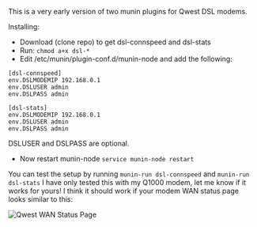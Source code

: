 This is a very early version of two munin plugins for Qwest DSL modems.

Installing:

* Download (clone repo) to get dsl-connspeed and dsl-stats
* Run: `chmod a+x dsl-*`
* Edit /etc/munin/plugin-conf.d/munin-node and add the following:
```
[dsl-connspeed]
env.DSLMODEMIP 192.168.0.1
env.DSLUSER admin
env.DSLPASS admin

[dsl-stats]
env.DSLMODEMIP 192.168.0.1
env.DSLUSER admin
env.DSLPASS admin
```
DSLUSER and DSLPASS are optional.

* Now restart munin-node `service munin-node restart`

You can test the setup by running  `munin-run dsl-connspeed` and `munin-run dsl-stats`
I have only tested this with my Q1000 modem, let me know if it works for yours! I think it should work if your modem WAN status page looks similar to this:

![Qwest WAN Status Page](http://www.mandrake.us/qwest-wan-status2.jpg)


